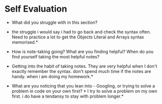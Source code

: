 # Self Evaluation

- What did you struggle with in this section? 
* the struggle i would say i had to go back and check the syntax often. Need to practice a lot to get the Objects Literal and Arrays syntax memorised.*
- How is note-taking going? What are you finding helpful? When do you find yourself taking the most helpful notes?
* Getting into the habit of taking notes. They are very helpful when I don't exactly remember the syntax. don't spend much time if the notes are handy. when i am doing my homework.*
- What are you noticing that you lean into - Googling, or trying to solve a problem in code on your own first? * I try to solve a problem on my own first. i do have a tendansy to stay with problem longer.*
